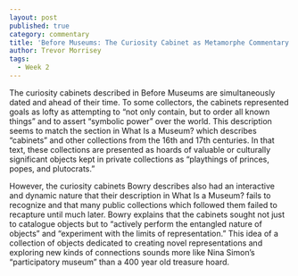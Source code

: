 ```yaml
---
layout: post
published: true
category: commentary
title: 'Before Museums: The Curiosity Cabinet as Metamorphe Commentary'
author: Trevor Morrisey
tags:
  - Week 2
---
```

The curiosity cabinets described in Before Museums are simultaneously dated and ahead of their time. To some collectors, the cabinets represented goals as lofty as attempting to “not only contain, but to order all known things” and to assert “symbolic power” over the world. This description seems to match the section in What Is a Museum? which describes “cabinets” and other collections from the 16th and 17th centuries. In that text, these collections are presented as hoards of valuable or culturally significant objects kept in private collections as “playthings of princes, popes, and plutocrats.”

However, the curiosity cabinets Bowry describes also had an interactive and dynamic nature that their description in What Is a Museum? fails to recognize and that many public collections which followed them failed to recapture until much later. Bowry explains that the cabinets sought not just to catalogue objects but to “actively perform the entangled nature of objects” and “experiment with the limits of representation.” This idea of a collection of objects dedicated to creating novel representations and exploring new kinds of connections sounds more like Nina Simon’s “participatory museum” than a 400 year old treasure hoard.
